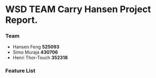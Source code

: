 # WSD TEAM Carry Hansen Project Report.
 
### Team
* Hansen Feng **525093**
* Simo Muraja **430706**
* Henri Thor-Touch **352318**

### Feature List